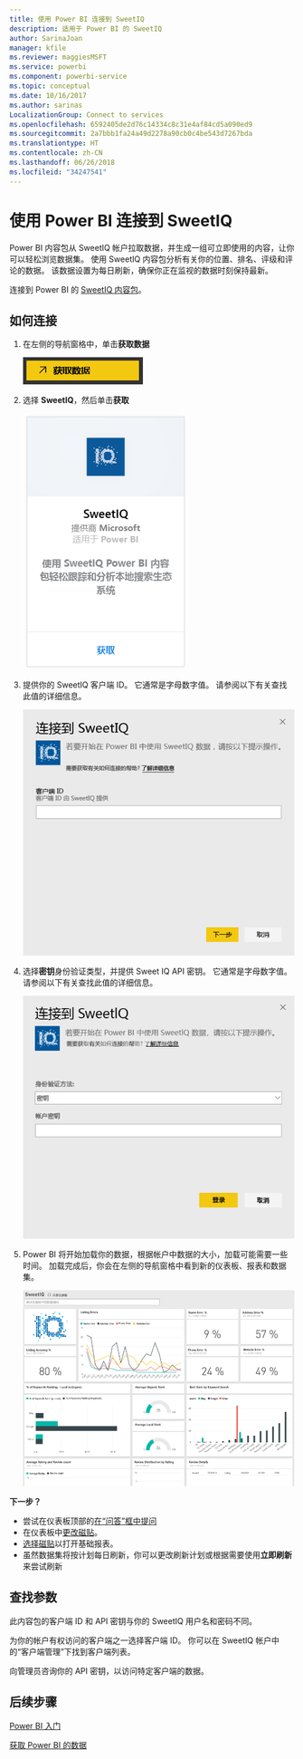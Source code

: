 ```yaml
---
title: 使用 Power BI 连接到 SweetIQ
description: 适用于 Power BI 的 SweetIQ
author: SarinaJoan
manager: kfile
ms.reviewer: maggiesMSFT
ms.service: powerbi
ms.component: powerbi-service
ms.topic: conceptual
ms.date: 10/16/2017
ms.author: sarinas
LocalizationGroup: Connect to services
ms.openlocfilehash: 6592405de2d76c14334c8c31e4af84cd5a090ed9
ms.sourcegitcommit: 2a7bbb1fa24a49d2278a90cb0c4be543d7267bda
ms.translationtype: HT
ms.contentlocale: zh-CN
ms.lasthandoff: 06/26/2018
ms.locfileid: "34247541"
---
```

# <a name="connect-to-sweetiq-with-power-bi"></a>使用 Power BI 连接到 SweetIQ
Power BI 内容包从 SweetIQ 帐户拉取数据，并生成一组可立即使用的内容，让你可以轻松浏览数据集。 使用 SweetIQ 内容包分析有关你的位置、排名、评级和评论的数据。 该数据设置为每日刷新，确保你正在监视的数据时刻保持最新。

连接到 Power BI 的 [SweetIQ 内容包](https://app.powerbi.com/groups/me/getdata/services/sweetiq)。

## <a name="how-to-connect"></a>如何连接
1. 在左侧的导航窗格中，单击**获取数据**
   
    ![](media/service-connect-to-sweetiq/getdata.png)
2. 选择 **SweetIQ**，然后单击**获取**
   
    ![](media/service-connect-to-sweetiq/sweetiq.png)
3. 提供你的 SweetIQ 客户端 ID。 它通常是字母数字值。 请参阅以下有关查找此值的详细信息。
   
    ![](media/service-connect-to-sweetiq/parameter.png)
4. 选择**密钥**身份验证类型，并提供 Sweet IQ API 密钥。 它通常是字母数字值。 请参阅以下有关查找此值的详细信息。
   
    ![](media/service-connect-to-sweetiq/credentials.png)
5. Power BI 将开始加载你的数据，根据帐户中数据的大小，加载可能需要一些时间。 加载完成后，你会在左侧的导航窗格中看到新的仪表板、报表和数据集。
   
    ![](media/service-connect-to-sweetiq/dashboard.png)

**下一步？**

* 尝试在仪表板顶部的[在“问答”框中提问](power-bi-q-and-a.md)
* 在仪表板中[更改磁贴](service-dashboard-edit-tile.md)。
* [选择磁贴](service-dashboard-tiles.md)以打开基础报表。
* 虽然数据集将按计划每日刷新，你可以更改刷新计划或根据需要使用**立即刷新**来尝试刷新

## <a name="finding-parameters"></a>查找参数
此内容包的客户端 ID 和 API 密钥与你的 SweetIQ 用户名和密码不同。

为你的帐户有权访问的客户端之一选择客户端 ID。 你可以在 SweetIQ 帐户中的“客户端管理”下找到客户端列表。

向管理员咨询你的 API 密钥，以访问特定客户端的数据。

## <a name="next-steps"></a>后续步骤
[Power BI 入门](service-get-started.md)

[获取 Power BI 的数据](service-get-data.md)

